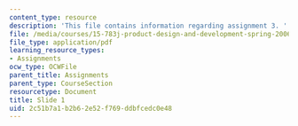 ```yaml
---
content_type: resource
description: 'This file contains information regarding assignment 3. '
file: /media/courses/15-783j-product-design-and-development-spring-2006/2c51b7a1b2b62e52f769ddbfcedc0e48_sample_assignm_3.pdf
file_type: application/pdf
learning_resource_types:
- Assignments
ocw_type: OCWFile
parent_title: Assignments
parent_type: CourseSection
resourcetype: Document
title: Slide 1
uid: 2c51b7a1-b2b6-2e52-f769-ddbfcedc0e48
---
```

